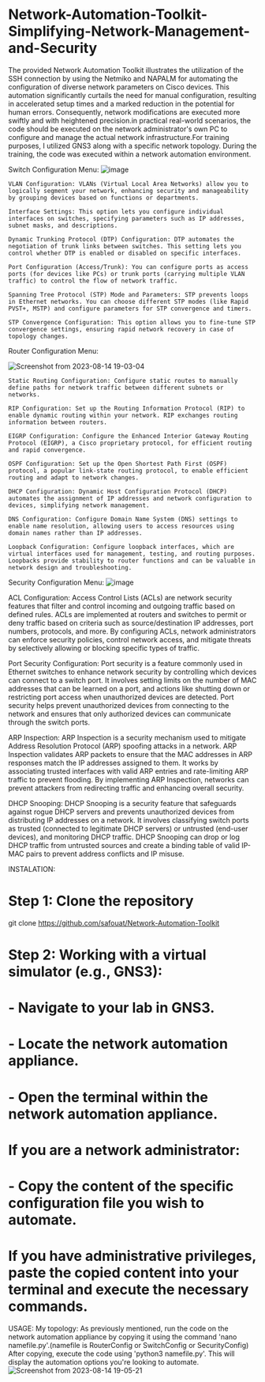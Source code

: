 # Network-Automation-Toolkit-Simplifying-Network-Management-and-Security
The provided Network Automation Toolkit illustrates the utilization of the SSH connection by using the Netmiko and NAPALM  for automating the configuration of diverse network parameters on Cisco devices. This automation  significantly curtails the need for manual configuration, resulting in accelerated setup times and a marked reduction in the potential for human errors. Consequently, network modifications are executed more swiftly and with heightened precision.in practical real-world scenarios, the code should be executed on the network administrator's own PC to configure and manage the actual network infrastructure.For training purposes, I utilized GNS3 along with a specific network topology. During the training, the code was executed within a network automation environment.

Switch Configuration Menu:
![image](https://github.com/safouat/Network-Automation-Toolkit/assets/120058233/f521c8a8-305e-44b9-8e05-355cdd92aae1)




    VLAN Configuration: VLANs (Virtual Local Area Networks) allow you to logically segment your network, enhancing security and manageability by grouping devices based on functions or departments.

    Interface Settings: This option lets you configure individual interfaces on switches, specifying parameters such as IP addresses, subnet masks, and descriptions.

    Dynamic Trunking Protocol (DTP) Configuration: DTP automates the negotiation of trunk links between switches. This setting lets you control whether DTP is enabled or disabled on specific interfaces.

    Port Configuration (Access/Trunk): You can configure ports as access ports (for devices like PCs) or trunk ports (carrying multiple VLAN traffic) to control the flow of network traffic.

    Spanning Tree Protocol (STP) Mode and Parameters: STP prevents loops in Ethernet networks. You can choose different STP modes (like Rapid PVST+, MSTP) and configure parameters for STP convergence and timers.

    STP Convergence Configuration: This option allows you to fine-tune STP convergence settings, ensuring rapid network recovery in case of topology changes.

Router Configuration Menu:

![Screenshot from 2023-08-14 19-03-04](https://github.com/safouat/Network-Automation-Toolkit/assets/120058233/e77f4851-f4a5-4997-be15-e084de4fe743)

    Static Routing Configuration: Configure static routes to manually define paths for network traffic between different subnets or networks.

    RIP Configuration: Set up the Routing Information Protocol (RIP) to enable dynamic routing within your network. RIP exchanges routing information between routers.

    EIGRP Configuration: Configure the Enhanced Interior Gateway Routing Protocol (EIGRP), a Cisco proprietary protocol, for efficient routing and rapid convergence.

    OSPF Configuration: Set up the Open Shortest Path First (OSPF) protocol, a popular link-state routing protocol, to enable efficient routing and adapt to network changes.

    DHCP Configuration: Dynamic Host Configuration Protocol (DHCP) automates the assignment of IP addresses and network configuration to devices, simplifying network management.

    DNS Configuration: Configure Domain Name System (DNS) settings to enable name resolution, allowing users to access resources using domain names rather than IP addresses.

    Loopback Configuration: Configure loopback interfaces, which are virtual interfaces used for management, testing, and routing purposes. Loopbacks provide stability to router functions and can be valuable in network design and troubleshooting.
Security Configuration Menu:
![image](https://github.com/safouat/Network-Automation-Toolkit/assets/120058233/36ee41b4-eda2-48c5-a7f5-cad41c3b92c5)


ACL Configuration:
Access Control Lists (ACLs) are network security features that filter and control incoming and outgoing traffic based on defined rules. ACLs are implemented at routers and switches to permit or deny traffic based on criteria such as source/destination IP addresses, port numbers, protocols, and more. By configuring ACLs, network administrators can enforce security policies, control network access, and mitigate threats by selectively allowing or blocking specific types of traffic.

Port Security Configuration:
Port security is a feature commonly used in Ethernet switches to enhance network security by controlling which devices can connect to a switch port. It involves setting limits on the number of MAC addresses that can be learned on a port, and actions like shutting down or restricting port access when unauthorized devices are detected. Port security helps prevent unauthorized devices from connecting to the network and ensures that only authorized devices can communicate through the switch ports.

ARP Inspection:
ARP Inspection is a security mechanism used to mitigate Address Resolution Protocol (ARP) spoofing attacks in a network. ARP Inspection validates ARP packets to ensure that the MAC addresses in ARP responses match the IP addresses assigned to them. It works by associating trusted interfaces with valid ARP entries and rate-limiting ARP traffic to prevent flooding. By implementing ARP Inspection, networks can prevent attackers from redirecting traffic and enhancing overall security.

DHCP Snooping:
DHCP Snooping is a security feature that safeguards against rogue DHCP servers and prevents unauthorized devices from distributing IP addresses on a network. It involves classifying switch ports as trusted (connected to legitimate DHCP servers) or untrusted (end-user devices), and monitoring DHCP traffic. DHCP Snooping can drop or log DHCP traffic from untrusted sources and create a binding table of valid IP-MAC pairs to prevent address conflicts and IP misuse.

INSTALATION:
# Step 1: Clone the repository
git clone https://github.com/safouat/Network-Automation-Toolkit

# Step 2: Working with a virtual simulator (e.g., GNS3):
# - Navigate to your lab in GNS3.
# - Locate the network automation appliance.
# - Open the terminal within the network automation appliance.


# If you are a network administrator:
# - Copy the content of the specific configuration file you wish to automate.

# If you have administrative privileges, paste the copied content into your terminal and execute the necessary commands.

USAGE:
My topology:
As previously mentioned, run the code on the network automation appliance by copying it using the command 'nano namefile.py'.(namefile is RouterConfig or SwitchConfig or SecurityConfig)
After copying, execute the code using 'python3 namefile.py'. 
This will display the automation options you're looking to automate.
![Screenshot from 2023-08-14 19-05-21](https://github.com/safouat/Network-Automation-Toolkit/assets/120058233/32874f3c-6875-40ce-ae6b-303a260efc1b)


